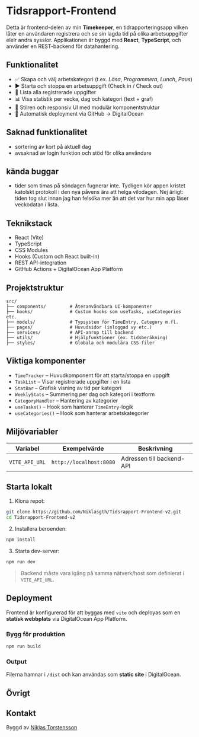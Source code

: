 # Tidsrapport-Frontend

Detta är frontend-delen av min **Timekeeper**, en tidrapporteringsapp vilken låter en användaren registrera och se sin lagda tid på olika arbetsuppgifter elelr andra sysslor. 
Applikationen är byggd med **React**, **TypeScript**, och använder en REST-backend för datahantering.

## Funktionalitet

- ✅ Skapa och välj arbetskategori (t.ex. *Läsa*, *Programmera*, *Lunch*, *Paus*)
- ▶️ Starta och stoppa en arbetsuppgift (Check in / Check out)
- 🧾 Lista alla registrerade uppgifter
- 📊 Visa statistik per vecka, dag och kategori (text + graf)
- 🎨 Stilren och responsiv UI med modulär komponentstruktur
- 🚀 Automatisk deployment via GitHub → DigitalOcean

## Saknad funktionalitet

- sortering av kort på aktuell dag
- avsaknad av login funktion och stöd för olika användare

## kända buggar
- tider som timas på söndagen fugnerar inte. Tydligen kör appen kristet katolskt protokoll i den nya påvens ära att helga vilodagen. Nej ärligt: tiden tog slut innan jag han felsöka mer än att det var hur min app läser veckodatan i lista. 

## Teknikstack

- React (Vite)
- TypeScript
- CSS Modules
- Hooks (Custom och React built-in)
- REST API-integration
- GitHub Actions + DigitalOcean App Platform

## Projektstruktur

```plaintext
src/
├── components/         # Återanvändbara UI-komponenter
├── hooks/              # Custom hooks som useTasks, useCategories etc.
├── models/             # Typsystem för TimeEntry, Category m.fl.
├── pages/              # Huvudsidor (inloggad vy etc.)
├── services/           # API-anrop till backend
├── utils/              # Hjälpfunktioner (ex. tidsberäkning)
├── styles/             # Globala och modulära CSS-filer
```

## Viktiga komponenter

- `TimeTracker` – Huvudkomponent för att starta/stoppa en uppgift
- `TaskList` – Visar registrerade uppgifter i en lista
- `StatBar` – Grafisk visning av tid per kategori
- `WeeklyStats` – Summering per dag och kategori i textform
- `CategoryHandler` – Hantering av kategorier
- `useTasks()` – Hook som hanterar `TimeEntry`-logik
- `useCategories()` – Hook som hanterar arbetskategorier

## Miljövariabler

| Variabel         | Exempelvärde                    | Beskrivning                |
|------------------|----------------------------------|----------------------------|
| `VITE_API_URL`   | `http://localhost:8080`         | Adressen till backend-API  |

## Starta lokalt

1. Klona repot:
```bash
git clone https://github.com/Niklasgth/Tidsrapport-Frontend-v2.git
cd Tidsrapport-Frontend-v2
```

2. Installera beroenden:
```bash
npm install
```

3. Starta dev-server:
```bash
npm run dev
```

> Backend måste vara igång på samma nätverk/host som definierat i `VITE_API_URL`.

## Deployment

Frontend är konfigurerad för att byggas med `vite` och deployas som en **statisk webbplats** via DigitalOcean App Platform.

### Bygg för produktion

```bash
npm run build
```

### Output

Filerna hamnar i `/dist` och kan användas som **static site** i DigitalOcean.

## Övrigt

## Kontakt

Byggd av [Niklas Torstensson](https://github.com/Niklasgth)
